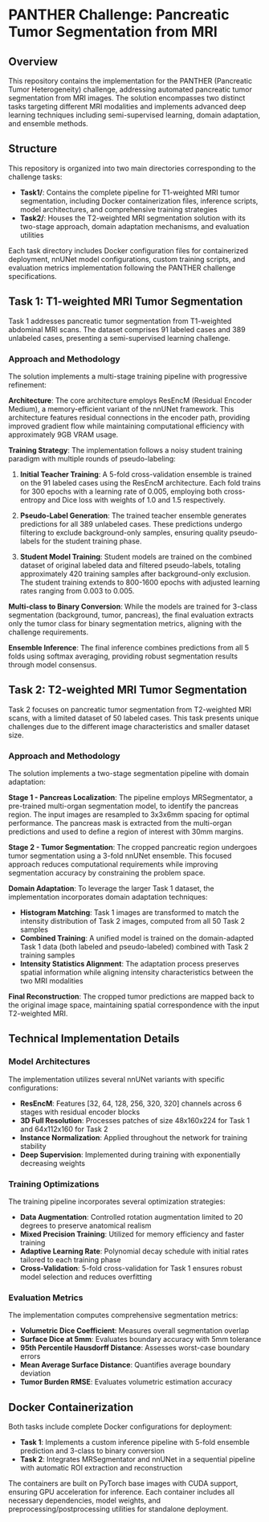 # PANTHER Challenge: Pancreatic Tumor Segmentation from MRI

## Overview

This repository contains the implementation for the PANTHER (Pancreatic Tumor Heterogeneity) challenge, addressing automated pancreatic tumor segmentation from MRI images. The solution encompasses two distinct tasks targeting different MRI modalities and implements advanced deep learning techniques including semi-supervised learning, domain adaptation, and ensemble methods.

## Structure

This repository is organized into two main directories corresponding to the challenge tasks:

- **Task1/**: Contains the complete pipeline for T1-weighted MRI tumor segmentation, including Docker containerization files, inference scripts, model architectures, and comprehensive training strategies
- **Task2/**: Houses the T2-weighted MRI segmentation solution with its two-stage approach, domain adaptation mechanisms, and evaluation utilities

Each task directory includes Docker configuration files for containerized deployment, nnUNet model configurations, custom training scripts, and evaluation metrics implementation following the PANTHER challenge specifications.

## Task 1: T1-weighted MRI Tumor Segmentation

Task 1 addresses pancreatic tumor segmentation from T1-weighted abdominal MRI scans. The dataset comprises 91 labeled cases and 389 unlabeled cases, presenting a semi-supervised learning challenge.

### Approach and Methodology

The solution implements a multi-stage training pipeline with progressive refinement:

**Architecture**: The core architecture employs ResEncM (Residual Encoder Medium), a memory-efficient variant of the nnUNet framework. This architecture features residual connections in the encoder path, providing improved gradient flow while maintaining computational efficiency with approximately 9GB VRAM usage.

**Training Strategy**: The implementation follows a noisy student training paradigm with multiple rounds of pseudo-labeling:

1. **Initial Teacher Training**: A 5-fold cross-validation ensemble is trained on the 91 labeled cases using the ResEncM architecture. Each fold trains for 300 epochs with a learning rate of 0.005, employing both cross-entropy and Dice loss with weights of 1.0 and 1.5 respectively.

2. **Pseudo-Label Generation**: The trained teacher ensemble generates predictions for all 389 unlabeled cases. These predictions undergo filtering to exclude background-only samples, ensuring quality pseudo-labels for the student training phase.

3. **Student Model Training**: Student models are trained on the combined dataset of original labeled data and filtered pseudo-labels, totaling approximately 420 training samples after background-only exclusion. The student training extends to 800-1600 epochs with adjusted learning rates ranging from 0.003 to 0.005.

**Multi-class to Binary Conversion**: While the models are trained for 3-class segmentation (background, tumor, pancreas), the final evaluation extracts only the tumor class for binary segmentation metrics, aligning with the challenge requirements.

**Ensemble Inference**: The final inference combines predictions from all 5 folds using softmax averaging, providing robust segmentation results through model consensus.

## Task 2: T2-weighted MRI Tumor Segmentation

Task 2 focuses on pancreatic tumor segmentation from T2-weighted MRI scans, with a limited dataset of 50 labeled cases. This task presents unique challenges due to the different image characteristics and smaller dataset size.

### Approach and Methodology

The solution implements a two-stage segmentation pipeline with domain adaptation:

**Stage 1 - Pancreas Localization**: The pipeline employs MRSegmentator, a pre-trained multi-organ segmentation model, to identify the pancreas region. The input images are resampled to 3x3x6mm spacing for optimal performance. The pancreas mask is extracted from the multi-organ predictions and used to define a region of interest with 30mm margins.

**Stage 2 - Tumor Segmentation**: The cropped pancreatic region undergoes tumor segmentation using a 3-fold nnUNet ensemble. This focused approach reduces computational requirements while improving segmentation accuracy by constraining the problem space.

**Domain Adaptation**: To leverage the larger Task 1 dataset, the implementation incorporates domain adaptation techniques:

- **Histogram Matching**: Task 1 images are transformed to match the intensity distribution of Task 2 images, computed from all 50 Task 2 samples
- **Combined Training**: A unified model is trained on the domain-adapted Task 1 data (both labeled and pseudo-labeled) combined with Task 2 training samples
- **Intensity Statistics Alignment**: The adaptation process preserves spatial information while aligning intensity characteristics between the two MRI modalities

**Final Reconstruction**: The cropped tumor predictions are mapped back to the original image space, maintaining spatial correspondence with the input T2-weighted MRI.

## Technical Implementation Details

### Model Architectures

The implementation utilizes several nnUNet variants with specific configurations:

- **ResEncM**: Features [32, 64, 128, 256, 320, 320] channels across 6 stages with residual encoder blocks
- **3D Full Resolution**: Processes patches of size 48x160x224 for Task 1 and 64x112x160 for Task 2
- **Instance Normalization**: Applied throughout the network for training stability
- **Deep Supervision**: Implemented during training with exponentially decreasing weights

### Training Optimizations

The training pipeline incorporates several optimization strategies:

- **Data Augmentation**: Controlled rotation augmentation limited to 20 degrees to preserve anatomical realism
- **Mixed Precision Training**: Utilized for memory efficiency and faster training
- **Adaptive Learning Rate**: Polynomial decay schedule with initial rates tailored to each training phase
- **Cross-Validation**: 5-fold cross-validation for Task 1 ensures robust model selection and reduces overfitting

### Evaluation Metrics

The implementation computes comprehensive segmentation metrics:

- **Volumetric Dice Coefficient**: Measures overall segmentation overlap
- **Surface Dice at 5mm**: Evaluates boundary accuracy with 5mm tolerance
- **95th Percentile Hausdorff Distance**: Assesses worst-case boundary errors
- **Mean Average Surface Distance**: Quantifies average boundary deviation
- **Tumor Burden RMSE**: Evaluates volumetric estimation accuracy

## Docker Containerization

Both tasks include complete Docker configurations for deployment:

- **Task 1**: Implements a custom inference pipeline with 5-fold ensemble prediction and 3-class to binary conversion
- **Task 2**: Integrates MRSegmentator and nnUNet in a sequential pipeline with automatic ROI extraction and reconstruction

The containers are built on PyTorch base images with CUDA support, ensuring GPU acceleration for inference. Each container includes all necessary dependencies, model weights, and preprocessing/postprocessing utilities for standalone deployment.
